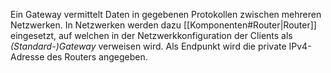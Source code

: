Ein Gateway vermittelt Daten in gegebenen Protokollen zwischen mehreren Netzwerken. In Netzwerken werden dazu [[Komponenten#Router|Router]] eingesetzt, auf welchen in der Netzwerkkonfiguration der Clients als *(Standard-)Gateway* verweisen wird. Als Endpunkt wird die private IPv4-Adresse des Routers angegeben.